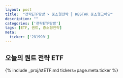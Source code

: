 ```yaml
---
layout: post
title:  "전략ETF탐방 × 중소형전략 │ KBSTAR 중소형고배당"
description: ""
categories: ['전략ETF탐방']
tags: [ETF, 퀀트, 중소형전략]
meta:
  ticker: ['281990']
---
```


## 오늘의 퀀트 전략 ETF

{% include _proj/stETF.md tickers=page.meta.ticker %}